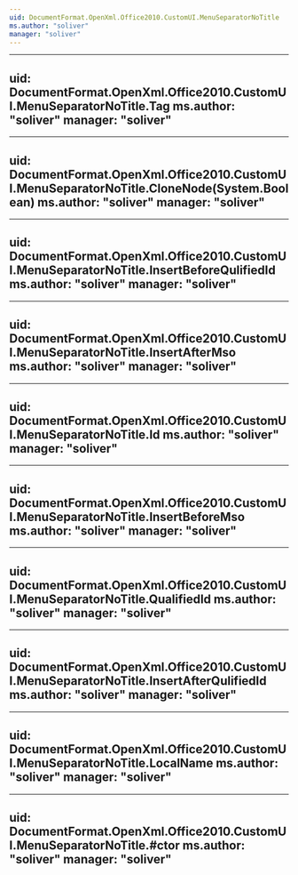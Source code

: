 ```yaml
---
uid: DocumentFormat.OpenXml.Office2010.CustomUI.MenuSeparatorNoTitle
ms.author: "soliver"
manager: "soliver"
---
```


---
uid: DocumentFormat.OpenXml.Office2010.CustomUI.MenuSeparatorNoTitle.Tag
ms.author: "soliver"
manager: "soliver"
---

---
uid: DocumentFormat.OpenXml.Office2010.CustomUI.MenuSeparatorNoTitle.CloneNode(System.Boolean)
ms.author: "soliver"
manager: "soliver"
---

---
uid: DocumentFormat.OpenXml.Office2010.CustomUI.MenuSeparatorNoTitle.InsertBeforeQulifiedId
ms.author: "soliver"
manager: "soliver"
---

---
uid: DocumentFormat.OpenXml.Office2010.CustomUI.MenuSeparatorNoTitle.InsertAfterMso
ms.author: "soliver"
manager: "soliver"
---

---
uid: DocumentFormat.OpenXml.Office2010.CustomUI.MenuSeparatorNoTitle.Id
ms.author: "soliver"
manager: "soliver"
---

---
uid: DocumentFormat.OpenXml.Office2010.CustomUI.MenuSeparatorNoTitle.InsertBeforeMso
ms.author: "soliver"
manager: "soliver"
---

---
uid: DocumentFormat.OpenXml.Office2010.CustomUI.MenuSeparatorNoTitle.QualifiedId
ms.author: "soliver"
manager: "soliver"
---

---
uid: DocumentFormat.OpenXml.Office2010.CustomUI.MenuSeparatorNoTitle.InsertAfterQulifiedId
ms.author: "soliver"
manager: "soliver"
---

---
uid: DocumentFormat.OpenXml.Office2010.CustomUI.MenuSeparatorNoTitle.LocalName
ms.author: "soliver"
manager: "soliver"
---

---
uid: DocumentFormat.OpenXml.Office2010.CustomUI.MenuSeparatorNoTitle.#ctor
ms.author: "soliver"
manager: "soliver"
---
